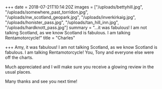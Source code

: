 +++
date = 2018-07-21T10:14:20Z
images = ["/uploads/bettyhill.jpg", "/uploads/somewhere_past_torridon.jpg", "/uploads/nw_scotland_geopark.jpg", "/uploads/inverkirkaig.jpg", "/uploads/honister_pass.jpg", "/uploads/tan_hill_inn.jpg", "/uploads/hardknott_pass.jpg"]
summary = "...it was fabulous! I am not talking Scotland, as we know Scotland is fabulous. I am talking Rentamotorcycle!"
title = "Charles"

+++
Amy, it was fabulous! I am not talking Scotland, as we know Scotland is fabulous. I am talking Rentamotorcycle! You, Tony and everyone else were off the charts.

Much appreciated and I will make sure you receive a glowing review in the usual places.

Many thanks and see you next time!